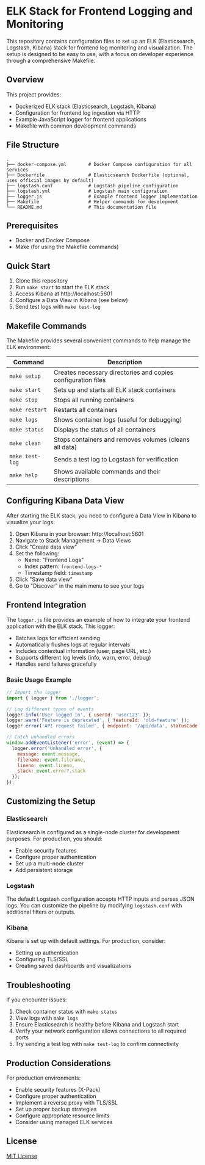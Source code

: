 # ELK Stack for Frontend Logging and Monitoring

This repository contains configuration files to set up an ELK (Elasticsearch, Logstash, Kibana) stack for frontend log monitoring and visualization. The setup is designed to be easy to use, with a focus on developer experience through a comprehensive Makefile.

## Overview

This project provides:

- Dockerized ELK stack (Elasticsearch, Logstash, Kibana)
- Configuration for frontend log ingestion via HTTP
- Example JavaScript logger for frontend applications
- Makefile with common development commands

## File Structure

```
.
├── docker-compose.yml        # Docker Compose configuration for all services
├── Dockerfile                # Elasticsearch Dockerfile (optional, uses official images by default)
├── logstash.conf             # Logstash pipeline configuration
├── logstash.yml              # Logstash main configuration
├── logger.js                 # Example frontend logger implementation
├── Makefile                  # Helper commands for development
└── README.md                 # This documentation file
```

## Prerequisites

- Docker and Docker Compose
- Make (for using the Makefile commands)

## Quick Start

1. Clone this repository
2. Run `make start` to start the ELK stack
3. Access Kibana at http://localhost:5601
4. Configure a Data View in Kibana (see below)
5. Send test logs with `make test-log`

## Makefile Commands

The Makefile provides several convenient commands to help manage the ELK environment:

| Command | Description |
|---------|-------------|
| `make setup` | Creates necessary directories and copies configuration files |
| `make start` | Sets up and starts all ELK stack containers |
| `make stop` | Stops all running containers |
| `make restart` | Restarts all containers |
| `make logs` | Shows container logs (useful for debugging) |
| `make status` | Displays the status of all containers |
| `make clean` | Stops containers and removes volumes (cleans all data) |
| `make test-log` | Sends a test log to Logstash for verification |
| `make help` | Shows available commands and their descriptions |

## Configuring Kibana Data View

After starting the ELK stack, you need to configure a Data View in Kibana to visualize your logs:

1. Open Kibana in your browser: http://localhost:5601
2. Navigate to Stack Management → Data Views
3. Click "Create data view"
4. Set the following:
   - Name: "Frontend Logs"
   - Index pattern: `frontend-logs-*`
   - Timestamp field: `timestamp`
5. Click "Save data view"
6. Go to "Discover" in the main menu to see your logs

## Frontend Integration

The `logger.js` file provides an example of how to integrate your frontend application with the ELK stack. This logger:

- Batches logs for efficient sending
- Automatically flushes logs at regular intervals
- Includes contextual information (user, page URL, etc.)
- Supports different log levels (info, warn, error, debug)
- Handles send failures gracefully

### Basic Usage Example

```javascript
// Import the logger
import { logger } from './logger';

// Log different types of events
logger.info('User logged in', { userId: 'user123' });
logger.warn('Feature is deprecated', { featureId: 'old-feature' });
logger.error('API request failed', { endpoint: '/api/data', statusCode: 500 });

// Catch unhandled errors
window.addEventListener('error', (event) => {
  logger.error('Unhandled error', { 
    message: event.message,
    filename: event.filename,
    lineno: event.lineno,
    stack: event.error?.stack
  });
});
```

## Customizing the Setup

### Elasticsearch

Elasticsearch is configured as a single-node cluster for development purposes. For production, you should:

- Enable security features
- Configure proper authentication
- Set up a multi-node cluster
- Add persistent storage

### Logstash

The default Logstash configuration accepts HTTP inputs and parses JSON logs. You can customize the pipeline by modifying `logstash.conf` with additional filters or outputs.

### Kibana

Kibana is set up with default settings. For production, consider:

- Setting up authentication
- Configuring TLS/SSL
- Creating saved dashboards and visualizations

## Troubleshooting

If you encounter issues:

1. Check container status with `make status`
2. View logs with `make logs`
3. Ensure Elasticsearch is healthy before Kibana and Logstash start
4. Verify your network configuration allows connections to all required ports
5. Try sending a test log with `make test-log` to confirm connectivity

## Production Considerations

For production environments:

- Enable security features (X-Pack)
- Configure proper authentication
- Implement a reverse proxy with TLS/SSL
- Set up proper backup strategies
- Configure appropriate resource limits
- Consider using managed ELK services

## License

[MIT License](LICENSE)
